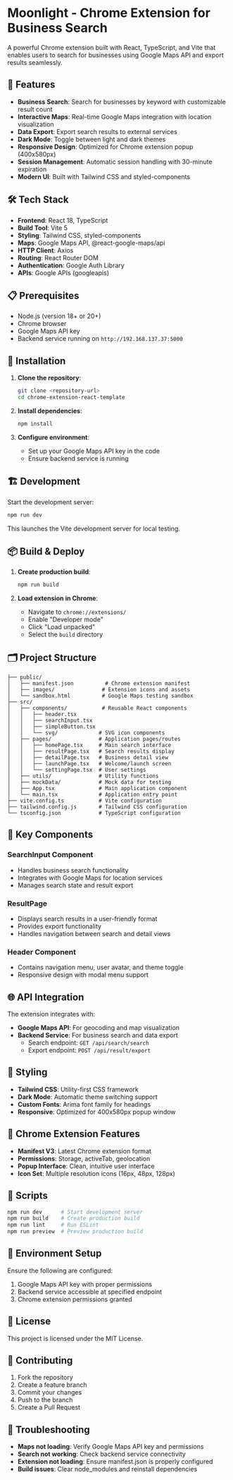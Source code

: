 # Moonlight - Chrome Extension for Business Search

A powerful Chrome extension built with React, TypeScript, and Vite that enables users to search for businesses using Google Maps API and export results seamlessly.

## 🚀 Features

- **Business Search**: Search for businesses by keyword with customizable result count
- **Interactive Maps**: Real-time Google Maps integration with location visualization
- **Data Export**: Export search results to external services
- **Dark Mode**: Toggle between light and dark themes
- **Responsive Design**: Optimized for Chrome extension popup (400x580px)
- **Session Management**: Automatic session handling with 30-minute expiration
- **Modern UI**: Built with Tailwind CSS and styled-components

## 🛠️ Tech Stack

- **Frontend**: React 18, TypeScript
- **Build Tool**: Vite 5
- **Styling**: Tailwind CSS, styled-components
- **Maps**: Google Maps API, @react-google-maps/api
- **HTTP Client**: Axios
- **Routing**: React Router DOM
- **Authentication**: Google Auth Library
- **APIs**: Google APIs (googleapis)

## 📋 Prerequisites

- Node.js (version 18+ or 20+)
- Chrome browser
- Google Maps API key
- Backend service running on `http://192.168.137.37:5000`

## 🔧 Installation

1. **Clone the repository**:
   ```bash
   git clone <repository-url>
   cd chrome-extension-react-template
   ```

2. **Install dependencies**:
   ```bash
   npm install
   ```

3. **Configure environment**:
   - Set up your Google Maps API key in the code
   - Ensure backend service is running

## 🏗️ Development

Start the development server:
```bash
npm run dev
```

This launches the Vite development server for local testing.

## 📦 Build & Deploy

1. **Create production build**:
   ```bash
   npm run build
   ```

2. **Load extension in Chrome**:
   - Navigate to `chrome://extensions/`
   - Enable "Developer mode"
   - Click "Load unpacked"
   - Select the `build` directory

## 🗂️ Project Structure

```
├── public/
│   ├── manifest.json          # Chrome extension manifest
│   ├── images/               # Extension icons and assets
│   └── sandbox.html          # Google Maps testing sandbox
├── src/
│   ├── components/           # Reusable React components
│   │   ├── header.tsx
│   │   ├── searchInput.tsx
│   │   ├── simpleButton.tsx
│   │   └── svg/             # SVG icon components
│   ├── pages/               # Application pages/routes
│   │   ├── homePage.tsx     # Main search interface
│   │   ├── resultPage.tsx   # Search results display
│   │   ├── detailPage.tsx   # Business detail view
│   │   ├── launchPage.tsx   # Welcome/launch screen
│   │   └── settingPage.tsx  # User settings
│   ├── utils/               # Utility functions
│   ├── mockData/            # Mock data for testing
│   ├── App.tsx              # Main application component
│   └── main.tsx             # Application entry point
├── vite.config.ts           # Vite configuration
├── tailwind.config.js       # Tailwind CSS configuration
└── tsconfig.json            # TypeScript configuration
```

## 🔑 Key Components

### SearchInput Component
- Handles business search functionality
- Integrates with Google Maps for location services
- Manages search state and result export

### ResultPage
- Displays search results in a user-friendly format
- Provides export functionality
- Handles navigation between search and detail views

### Header Component
- Contains navigation menu, user avatar, and theme toggle
- Responsive design with modal menu support

## 🌐 API Integration

The extension integrates with:
- **Google Maps API**: For geocoding and map visualization
- **Backend Service**: For business search and data export
  - Search endpoint: `GET /api/search/search`
  - Export endpoint: `POST /api/result/export`

## 🎨 Styling

- **Tailwind CSS**: Utility-first CSS framework
- **Dark Mode**: Automatic theme switching support
- **Custom Fonts**: Arima font family for headings
- **Responsive**: Optimized for 400x580px popup window

## 📱 Chrome Extension Features

- **Manifest V3**: Latest Chrome extension format
- **Permissions**: Storage, activeTab, geolocation
- **Popup Interface**: Clean, intuitive user interface
- **Icon Set**: Multiple resolution icons (16px, 48px, 128px)

## 🔧 Scripts

```bash
npm run dev      # Start development server
npm run build    # Create production build
npm run lint     # Run ESLint
npm run preview  # Preview production build
```

## 🚨 Environment Setup

Ensure the following are configured:
1. Google Maps API key with proper permissions
2. Backend service accessible at specified endpoint
3. Chrome extension permissions granted

## 📄 License

This project is licensed under the MIT License.

## 🤝 Contributing

1. Fork the repository
2. Create a feature branch
3. Commit your changes
4. Push to the branch
5. Create a Pull Request

## 🐛 Troubleshooting

- **Maps not loading**: Verify Google Maps API key and permissions
- **Search not working**: Check backend service connectivity
- **Extension not loading**: Ensure manifest.json is properly configured
- **Build issues**: Clear node_modules and reinstall dependencies
